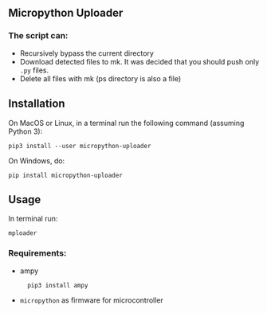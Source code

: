 
## Micropython Uploader

### The script can:

* Recursively bypass the current directory
* Download detected files to mk. It was decided that you should push only `.py` files.
* Delete all files with mk (ps directory is also a file)

## Installation

On MacOS or Linux, in a terminal run the following command (assuming
Python 3):

    pip3 install --user micropython-uploader

On Windows, do:

    pip install micropython-uploader

## Usage

In terminal run:
    
    mploader

### Requirements:

* ampy

        pip3 install ampy
        

* `micropython` as firmware for microcontroller
